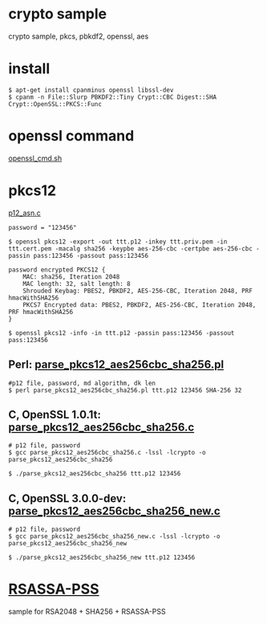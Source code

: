 # crypto sample

crypto sample, pkcs, pbkdf2, openssl, aes

# install

    $ apt-get install cpanminus openssl libssl-dev
    $ cpanm -n File::Slurp PBKDF2::Tiny Crypt::CBC Digest::SHA Crypt::OpenSSL::PKCS::Func 

# openssl command

[openssl_cmd.sh](openssl_cmd/openssl_cmd.sh)

# pkcs12

[p12_asn.c](https://github.com/openssl/openssl/blob/master/crypto/pkcs12/p12_asn.c)

    password = "123456"

    $ openssl pkcs12 -export -out ttt.p12 -inkey ttt.priv.pem -in ttt.cert.pem -macalg sha256 -keypbe aes-256-cbc -certpbe aes-256-cbc -passin pass:123456 -passout pass:123456

    password encrypted PKCS12 {
        MAC: sha256, Iteration 2048
        MAC length: 32, salt length: 8
        Shrouded Keybag: PBES2, PBKDF2, AES-256-CBC, Iteration 2048, PRF hmacWithSHA256
        PKCS7 Encrypted data: PBES2, PBKDF2, AES-256-CBC, Iteration 2048, PRF hmacWithSHA256
    }

    $ openssl pkcs12 -info -in ttt.p12 -passin pass:123456 -passout pass:123456


## Perl: [parse_pkcs12_aes256cbc_sha256.pl](pkcs12/parse_pkcs12_aes256cbc_sha256.pl)

    #p12 file, password, md algorithm, dk len
    $ perl parse_pkcs12_aes256cbc_sha256.pl ttt.p12 123456 SHA-256 32


## C, OpenSSL 1.0.1t: [parse_pkcs12_aes256cbc_sha256.c](pkcs12/parse_pkcs12_aes256cbc_sha256.c)

    # p12 file, password
    $ gcc parse_pkcs12_aes256cbc_sha256.c -lssl -lcrypto -o parse_pkcs12_aes256cbc_sha256

    $ ./parse_pkcs12_aes256cbc_sha256 ttt.p12 123456


## C, OpenSSL 3.0.0-dev: [parse_pkcs12_aes256cbc_sha256_new.c](pkcs12/parse_pkcs12_aes256cbc_sha256_new.c)

    # p12 file, password
    $ gcc parse_pkcs12_aes256cbc_sha256_new.c -lssl -lcrypto -o parse_pkcs12_aes256cbc_sha256_new

    $ ./parse_pkcs12_aes256cbc_sha256_new ttt.p12 123456

# [RSASSA-PSS](rsassa_pss/)

sample for RSA2048 + SHA256 + RSASSA-PSS
